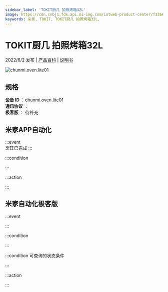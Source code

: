 ```yaml
---
sidebar_label: 'TOKIT厨几 拍照烤箱32L'
image: https://cdn.cnbj1.fds.api.mi-img.com/iotweb-product-center/f336662ec68e7cf716d36940e72f949f_1647928693920.png?GalaxyAccessKeyId=AKVGLQWBOVIRQ3XLEW&Expires=9223372036854775807&Signature=RUMB50Y/Chco9W8YXrwXbzul/I8=
keywords: 米家, TOKIT, TOKIT厨几 拍照烤箱32L, 
---
```

# TOKIT厨几 拍照烤箱32L

2022/6/2 发布 | [产品百科](https://home.mi.com/webapp/content/baike/product/index.html?model=chunmi.oven.lite01/) | [说明书](https://home.mi.com/views/introduction.html?model=chunmi.oven.lite01&region=cn)

![chunmi.oven.lite01](https://cdn.cnbj1.fds.api.mi-img.com/iotweb-product-center/f336662ec68e7cf716d36940e72f949f_1647928693920.png?GalaxyAccessKeyId=AKVGLQWBOVIRQ3XLEW&Expires=9223372036854775807&Signature=RUMB50Y/Chco9W8YXrwXbzul/I8=)

## 规格  
> 
**设备 ID** ：chunmi.oven.lite01  
**通讯协议** ：  
**极客版**  ： 待补充 


## 米家APP自动化  

:::event  
烹饪已完成
:::

:::condition  

:::

:::action   

:::

## 米家自动化极客版  

:::event  

:::

:::condition  

:::

:::condition 可查询的状态条件  

:::

:::action  

:::

        
